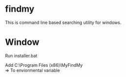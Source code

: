 # findmy
This is command line based searching utility for windows.

# Window

Run installer.bat

Add C:\Program Files (x86)\MyFindMy\
  => To enviormental variable
